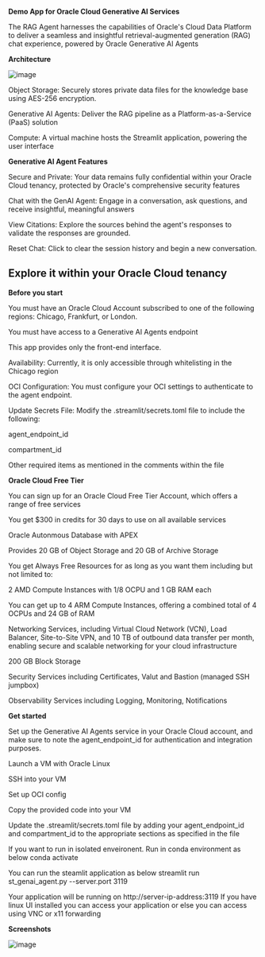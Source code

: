 **Demo App for Oracle Cloud Generative AI Services**

The RAG Agent harnesses the capabilities of Oracle's Cloud Data Platform to deliver a seamless and insightful retrieval-augmented generation (RAG) chat experience, powered by Oracle Generative AI Agents


**Architecture**

![image](https://github.com/user-attachments/assets/f06e446a-de25-489e-a9a6-2aa4a091c15b)

Object Storage: Securely stores private data files for the knowledge base using AES-256 encryption.

Generative AI Agents: Deliver the RAG pipeline as a Platform-as-a-Service (PaaS) solution

Compute: A virtual machine hosts the Streamlit application, powering the user interface


**Generative AI Agent Features**

Secure and Private: Your data remains fully confidential within your Oracle Cloud tenancy, protected by Oracle's comprehensive security features

Chat with the GenAI Agent: Engage in a conversation, ask questions, and receive insightful, meaningful answers

View Citations: Explore the sources behind the agent's responses to validate the responses are grounded.

Reset Chat: Click to clear the session history and begin a new conversation.



## **Explore it within your Oracle Cloud tenancy**

**Before you start**

You must have an Oracle Cloud Account subscribed to one of the following regions: Chicago, Frankfurt, or London.

You must have access to a Generative AI Agents endpoint

This app provides only the front-end interface.

Availability: Currently, it is only accessible through whitelisting in the Chicago region

OCI Configuration: You must configure your OCI settings to authenticate to the agent endpoint.

Update Secrets File: Modify the .streamlit/secrets.toml file to include the following:

agent_endpoint_id

compartment_id

Other required items as mentioned in the comments within the file

**Oracle Cloud Free Tier**

You can sign up for an Oracle Cloud Free Tier Account, which offers a range of free services

You get $300 in credits for 30 days to use on all available services

Oracle Autonmous Database with APEX

Provides 20 GB of Object Storage and 20 GB of Archive Storage

You get Always Free Resources for as long as you want them including but not limited to:

2 AMD Compute Instances with 1/8 OCPU and 1 GB RAM each

You can get up to 4 ARM Compute Instances, offering a combined total of 4 OCPUs and 24 GB of RAM

Networking Services, including Virtual Cloud Network (VCN), Load Balancer, Site-to-Site VPN, and 10 TB of outbound data transfer per month, enabling secure and scalable networking for your cloud infrastructure

200 GB Block Storage

Security Services including Certificates, Valut and Bastion (managed SSH jumpbox)

Observability Services including Logging, Monitoring, Notifications



**Get started**

Set up the Generative AI Agents service in your Oracle Cloud account, and make sure to note the agent_endpoint_id for authentication and integration purposes.

Launch a VM with Oracle Linux 

SSH into your VM 

Set up OCI config

Copy the provided code into your VM

Update the .streamlit/secrets.toml file by adding your agent_endpoint_id and compartment_id to the appropriate sections as specified in the file

If you want to run in isolated enveironent. Run in conda environment as below
conda activate <path>

You can run the steamlit application as below
streamlit run st_genai_agent.py --server.port 3119 

Your application will be running on http://server-ip-address:3119
If you have linux UI installed you can access your application or else you can access using VNC or x11 forwarding


**Screenshots**

![image](https://github.com/user-attachments/assets/dc0985b5-00c0-4757-b7a7-6b4f3f92f04d)

